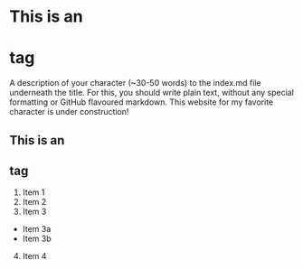 # This is an <h1> tag
A description of your character (~30-50 words) to the index.md file underneath the title. For this, you should write plain text, without any special formatting or GitHub flavoured markdown. This website for my favorite character is under construction!
## This is an <h2> tag
1. Item 1
2. Item 2
3. Item 3
 * Item 3a
 * Item 3b
4. Item 4